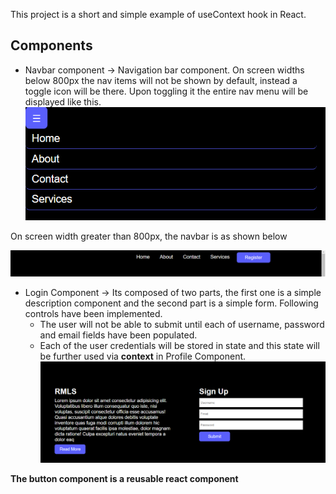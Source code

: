 This project is a short and simple example of useContext hook in React. <br>

## Components
- Navbar component -> Navigation bar component. On screen widths below 800px the nav items will not be shown by default, instead a toggle icon will be there. Upon toggling it the entire nav menu will be displayed like this.
![alt text](image.png)

On screen width greater than 800px, the navbar is as shown below

![alt text](image-1.png)

- Login Component -> Its composed of two parts, the first one is a simple description component and the second part is a simple form. Following controls have been implemented.
  - The user will not be able to submit until each of username, password and email fields have been populated.
  - Each of the user credentials will be stored in state and this state will be further used via **context** in Profile Component.
![alt text](image-2.png)

**The button component is a reusable react component**